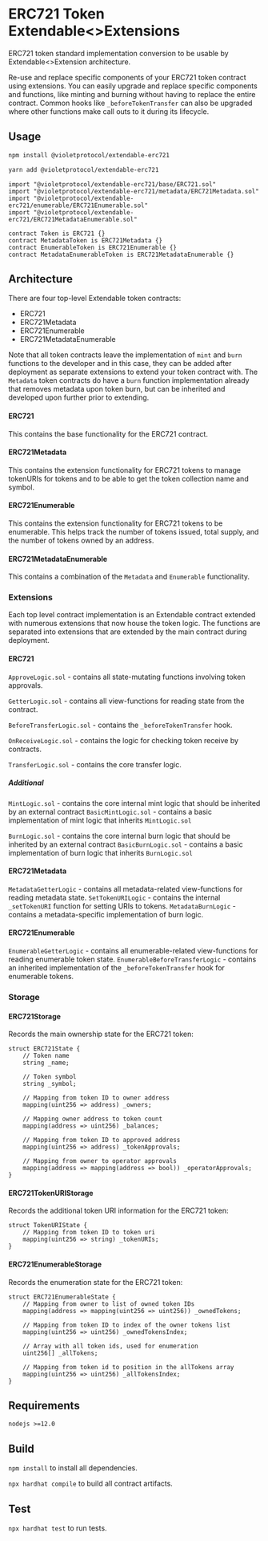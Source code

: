 # ERC721 Token Extendable<>Extensions

ERC721 token standard implementation conversion to be usable by Extendable<>Extension architecture.

Re-use and replace specific components of your ERC721 token contract using extensions. You can easily upgrade and replace specific components and functions, like minting and burning without having to replace the entire contract. Common hooks like `_beforeTokenTransfer` can also be upgraded where other functions make call outs to it during its lifecycle.

## Usage

```bash
npm install @violetprotocol/extendable-erc721
```

```bash
yarn add @violetprotocol/extendable-erc721
```

```solidity
import "@violetprotocol/extendable-erc721/base/ERC721.sol"
import "@violetprotocol/extendable-erc721/metadata/ERC721Metadata.sol"
import "@violetprotocol/extendable-erc721/enumerable/ERC721Enumerable.sol"
import "@violetprotocol/extendable-erc721/ERC721MetadataEnumerable.sol"

contract Token is ERC721 {}
contract MetadataToken is ERC721Metadata {}
contract EnumerableToken is ERC721Enumerable {}
contract MetadataEnumerableToken is ERC721MetadataEnumerable {}
```

## Architecture

There are four top-level Extendable token contracts:

* ERC721
* ERC721Metadata
* ERC721Enumerable
* ERC721MetadataEnumerable

Note that all token contracts leave the implementation of `mint` and `burn` functions to the developer and in this case, they can be added after deployment as separate extensions to extend your token contract with. The `Metadata` token contracts do have a `burn` function implementation already that removes metadata upon token burn, but can be inherited and developed upon further prior to extending.

#### ERC721

This contains the base functionality for the ERC721 contract.

#### ERC721Metadata

This contains the extension functionality for ERC721 tokens to manage tokenURIs for tokens and to be able to get the token collection name and symbol.

#### ERC721Enumerable

This contains the extension functionality for ERC721 tokens to be enumerable. This helps track the number of tokens issued, total supply, and the number of tokens owned by an address.

#### ERC721MetadataEnumerable

This contains a combination of the `Metadata` and `Enumerable` functionality.


### Extensions

Each top level contract implementation is an Extendable contract extended with numerous extensions that now house the token logic. The functions are separated into extensions that are extended by the main contract during deployment.

#### ERC721

`ApproveLogic.sol` - contains all state-mutating functions involving token approvals.

`GetterLogic.sol` - contains all view-functions for reading state from the contract.

`BeforeTransferLogic.sol` - contains the `_beforeTokenTransfer` hook.

`OnReceiveLogic.sol` - contains the logic for checking token receive by contracts.

`TransferLogic.sol` - contains the core transfer logic.

##### Additional

`MintLogic.sol` - contains the core internal mint logic that should be inherited by an external contract
`BasicMintLogic.sol` - contains a basic implementation of mint logic that inherits `MintLogic.sol`

`BurnLogic.sol` - contains the core internal burn logic that should be inherited by an external contract
`BasicBurnLogic.sol` - contains a basic implementation of burn logic that inherits `BurnLogic.sol`

#### ERC721Metadata

`MetadataGetterLogic` - contains all metadata-related view-functions for reading metadata state.
`SetTokenURILogic` - contains the internal `_setTokenURI` function for setting URIs to tokens.
`MetadataBurnLogic` - contains a metadata-specific implementation of burn logic.

#### ERC721Enumerable

`EnumerableGetterLogic` - contains all enumerable-related view-functions for reading enumerable token state.
`EnumerableBeforeTransferLogic` - contains an inherited implementation of the `_beforeTokenTransfer` hook for enumerable tokens.

### Storage

#### ERC721Storage

Records the main ownership state for the ERC721 token:

```solidity
struct ERC721State {
    // Token name
    string _name;

    // Token symbol
    string _symbol;

    // Mapping from token ID to owner address
    mapping(uint256 => address) _owners;

    // Mapping owner address to token count
    mapping(address => uint256) _balances;

    // Mapping from token ID to approved address
    mapping(uint256 => address) _tokenApprovals;

    // Mapping from owner to operator approvals
    mapping(address => mapping(address => bool)) _operatorApprovals;
}
```

#### ERC721TokenURIStorage

Records the additional token URI information for the ERC721 token:

```solidity
struct TokenURIState {
    // Mapping from token ID to token uri
    mapping(uint256 => string) _tokenURIs;
}
```

#### ERC721EnumerableStorage

Records the enumeration state for the ERC721 token:

```solidity
struct ERC721EnumerableState {
    // Mapping from owner to list of owned token IDs
    mapping(address => mapping(uint256 => uint256)) _ownedTokens;

    // Mapping from token ID to index of the owner tokens list
    mapping(uint256 => uint256) _ownedTokensIndex;

    // Array with all token ids, used for enumeration
    uint256[] _allTokens;

    // Mapping from token id to position in the allTokens array
    mapping(uint256 => uint256) _allTokensIndex;
}
```

## Requirements

`nodejs >=12.0`

## Build

`npm install` to install all dependencies.

`npx hardhat compile` to build all contract artifacts.

## Test

`npx hardhat test` to run tests.

